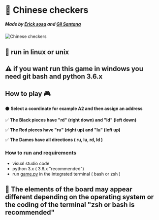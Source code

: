 # 🎯 Chinese checkers

##### Made by [Erick sosa](https://github.com/ericksosagarcia) and [Gil Santana](https://github.com/ghaerdi)

![Chinese checkers](https://i.ibb.co/dgb4M68/Captura-de-pantalla-de-2020-02-02-17-47-59.png)

## 🐧 run in linux or unix
## ⚠ if you want run this game in windows you need git bash and python 3.6.x

## How to play 🎮
 ⚫ **Select a coordinate for example A2 and then assign an address**
 
 ✅ **The Black pieces have "rd" (right down) and "ld" (left down)**
 
 ✅ **The Red pieces have "ru" (right up) and "lu" (left up)**
 
 ✅ **The Dames have all directions  ( ru, lu, rd, ld )**

### How to run and requirements
  * visual studio code
  * python 3.x ( 3.6.x "recommended")
  * run [game.py]() in the integrated terminal ( bash or zsh )
## 🚧 The elements of the board may appear different depending on the operating system or the coding of the terminal "zsh or bash is recommended"
